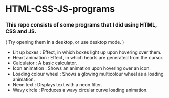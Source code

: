 # HTML-CSS-JS-programs

### This repo consists of some programs that I did using HTML, CSS and JS.

( Try opening them in a desktop, or use desktop mode. )

<ul>
  <li>Lit up boxes : Effect, in which boxes light up upon hovering over them.</li>
  <li>Heart animation : Effect, in which hearts are generated from the cursor.</li>
  <li>Calculator : A basic calculator.</li>
  <li>Icon animation : Shows an animation upon hovering over an icon.</li>
  <li>Loading colour wheel : Shows a glowing multicolour wheel as a loading animation.</li>
  <li>Neon text : Displays text with a neon filter.</li>
  <li>Wavy circle : Produces a wavy circular curve loading animation.</li>
</ul>
